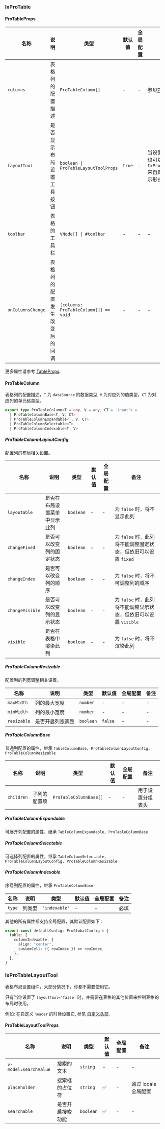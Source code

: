 
### IxProTable

#### ProTableProps

| 名称 | 说明 | 类型  | 默认值 | 全局配置 | 备注 |
| --- | --- | --- | --- | --- | --- |
| `columns` | 表格列的配置描述 | `ProTableColumn[]` | - | - |  参见[ProTableColumn](#ProTableColumn)  |
| `layoutTool` | 是否显示布局设置工具按钮 | `boolean \| ProTableLayoutToolProps` | `true` | - | 当设置为 `false` 时，你也可以使用 `IxProTableLayoutTool` 来自定义它的位置和展示形式 |
| `toolbar` | 表格的工具栏 | `VNode[] \| #toolbar` | - | - | - |
| `onColumnsChange` | 表格列的配置发生改变后的回调 | `(columns: ProTableColumn[]) => void` | - | - | - |

更多属性请参考 [TableProps](/components/table/zh#TableProps).

#### ProTableColumn

表格列的配置描述，`T` 为 `dataSource` 的数据类型, `V` 为对应列的值类型，`CT` 为对应列的单元格类型。

```ts
export type ProTableColumn<T = any, V = any, CT = 'input'> =
  | ProTableColumnBase<T, V, CT>
  | ProTableColumnExpandable<T, V, CT>
  | ProTableColumnSelectable<T>
  | ProTableColumnIndexable<T, V>
```

##### ProTableColumnLayoutConfig

配置列的布局相关设置。

| 名称 | 说明 | 类型  | 默认值 | 全局配置 | 备注 |
| --- | --- | --- | --- | --- | --- |
| `layoutable` | 是否在布局设置菜单中显示此列 | `boolean` | - | - | 为 `false` 时，将不显示此列 |
| `changeFixed` | 是否可以改变列的固定状态 | `boolean` | - | - | 为 `false` 时，此列将不能调整固定状态，但依旧可以设置 `fixed` |
| `changeIndex` | 是否可以改变列的顺序 | `boolean` | - | - | 为 `false` 时，将不可调整列的顺序 |
| `changeVisible` | 是否可以改变列的显示状态 | `boolean` | - | - | 为 `false` 时，此列将不能调整显示状态，但依旧可以设置 `visible` |
| `visible` | 是否在表格中渲染此列 | `boolean` | - | - | 为 `false` 时，将不渲染此列 |

##### ProTableColumnResizable

配置列的列宽调整相关设置。

| 名称 | 说明 | 类型  | 默认值 | 全局配置 | 备注 |
| --- | --- | --- | --- | --- | --- |
| `maxWidth` | 列的最大宽度 | `number` | - | - | - |
| `minWidth` | 列的最小宽度 | `number` | - | - | - |
| `resizable` | 是否开启列宽调整 | `boolean` | `false` | - | - |

##### ProTableColumnBase

普通列配置的属性，继承 `TableColumnBase, ProTableColumnLayoutConfig, ProTableColumnResizable`

| 名称 | 说明 | 类型  | 默认值 | 全局配置 | 备注 |
| --- | --- | --- | --- | --- | --- |
| `children` | 子列的配置项 | `ProTableColumnBase[]` | - | - | 用于设置分组表头 |

##### ProTableColumnExpandable

可展开列配置的属性，继承 `TableColumnExpandable, ProTableColumnBase`

##### ProTableColumnSelectable

可选择列配置的属性，继承 `TableColumnSelectable, ProTableColumnLayoutConfig, ProTableColumnResizable`

##### ProTableColumnIndexable

序号列配置的属性，继承 `ProTableColumnBase`

| 名称 | 说明 | 类型  | 默认值 | 全局配置 | 备注 |
| --- | --- | --- | --- | --- | --- |
| `type` | 列类型 | `'indexable'` | - | - | 必填 |

其他的所有属性都支持全局配置，其默认配置如下：

```ts
export const defaultConfig: ProGlobalConfig = {
  table: {
    columnIndexable: {
      align: 'center',
      customCell: ({ rowIndex }) => rowIndex,
    },
  },
}
```

### IxProTableLayoutTool

表格布局设置组件，大部分情况下，你都不需要使用它。

只有当你设置了 `layoutTool='false'` 时，并需要在表格的其他位置来控制表格的布局时使用。

例如: 在自定义 `header` 的时候设置它, 参见 [自定义头部](#pro-table-demo-CustomHeader).

#### ProTableLayoutToolProps

| 名称 | 说明 | 类型  | 默认值 | 全局配置 | 备注 |
| --- | --- | --- | --- | --- | --- |
| `v-model:searchValue` | 搜索的文本 | `string` | - | - | - |
| `placeholder` | 搜索框的占位符 | `string` | ✅ | - | 通过 locale 全局配置 |
| `searchable` | 是否开启搜索功能 | `boolean` | ✅ | - | - |
